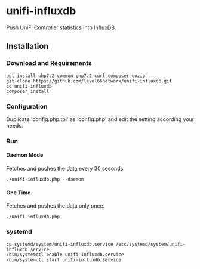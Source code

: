 # unifi-influxdb
Push UniFi Controller statistics into InfluxDB.

## Installation
### Download and Requirements
```
apt install php7.2-common php7.2-curl composer unzip
git clone https://github.com/level66network/unifi-influxdb.git
cd unifi-influxdb
composer install
```

### Configuration
Duplicate 'config.php.tpl' as 'config.php' and edit the setting according your needs.

### Run

#### Daemon Mode
Fetches and pushes the data every 30 seconds.
```
./unifi-influxdb.php --daemon
```

#### One Time
Fetches and pushes the data only once.
```
./unifi-influxdb.php
```

### systemd
```
cp systemd/system/unifi-influxdb.service /etc/systemd/system/unifi-influxdb.service
/bin/systemctl enable unifi-influxdb.service
/bin/systemctl start unifi-influxdb.service
```

